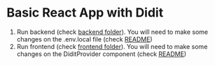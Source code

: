 # Basic React App with Didit

1. Run backend (check [backend folder](https://github.com/gamiumapp/didit-sdk-demos/tree/main/examples/react/basic-react-app/backend)). You will need to make some changes on the .env.local file (check [README](https://github.com/gamiumapp/didit-sdk-demos/blob/main/examples/react/basic-react-app/backend/README.md))
2. Run frontend (check [frontend folder](https://github.com/gamiumapp/didit-sdk-demos/tree/main/examples/react/basic-react-app/frontend)). You will need to make some changes on the DiditProvider component (check [README](https://github.com/gamiumapp/didit-sdk-demos/blob/main/examples/react/basic-react-app/frontend/README.md))

